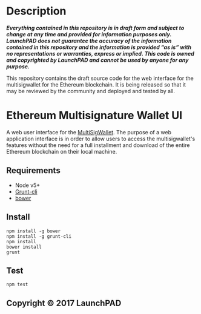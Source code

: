 Description
=======
 
 ***Everything contained in this repository is in draft form and subject to change at any time and provided for information purposes only.  LaunchPAD does not guarantee the accuracy of the information contained in this repository and the information is provided “as is” with no representations or warranties, express or implied. This code is owned and copyrighted by LaunchPAD and cannot be used by anyone for any purpose.***
 
 This repository contains the draft source code for the web interface for the multisigwallet for the Ethereum blockchain. It is being released so that it may be reviewed by the community and deployed and tested by all.

Ethereum Multisignature Wallet UI
===================

A web user interface for the [MultiSigWallet](https://github.com/LaunchPADInc/multisig-wallet-deployment).  The purpose of a web application interface is in order to allow users to access the multisigwallet's features without the need for a full installment and download of the entire Ethereum blockchain on their local machine.

Requirements
-------------
* Node v5+
* [Grunt-cli](http://gruntjs.com/getting-started#installing-the-cli)
* [bower](https://bower.io/#install-bower)

Install
-------------
```
npm install -g bower
npm install -g grunt-cli
npm install
bower install
grunt
```

Test
-------------
```
npm test
```

## Copyright © 2017 LaunchPAD

